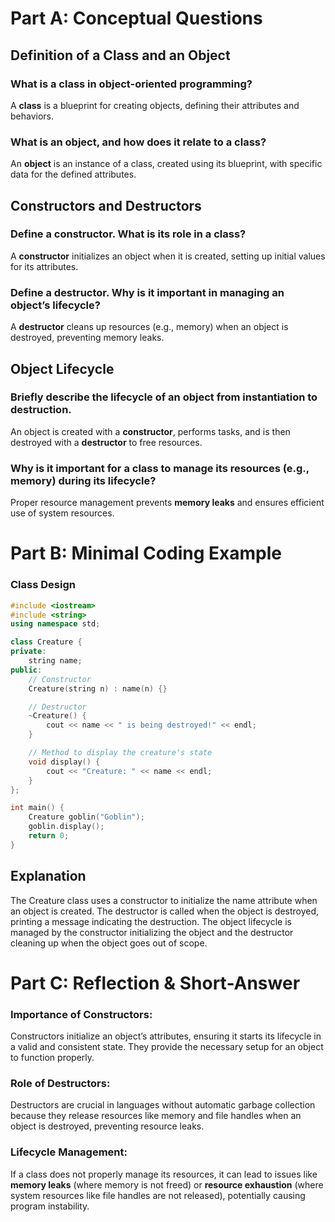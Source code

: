 # Part A: Conceptual Questions

## Definition of a Class and an Object

### What is a class in object-oriented programming?
A **class** is a blueprint for creating objects, defining their attributes and behaviors.

### What is an object, and how does it relate to a class?
An **object** is an instance of a class, created using its blueprint, with specific data for the defined attributes.

## Constructors and Destructors

### Define a constructor. What is its role in a class?
A **constructor** initializes an object when it is created, setting up initial values for its attributes.

### Define a destructor. Why is it important in managing an object’s lifecycle?
A **destructor** cleans up resources (e.g., memory) when an object is destroyed, preventing memory leaks.

## Object Lifecycle

### Briefly describe the lifecycle of an object from instantiation to destruction.
An object is created with a **constructor**, performs tasks, and is then destroyed with a **destructor** to free resources.

### Why is it important for a class to manage its resources (e.g., memory) during its lifecycle?
Proper resource management prevents **memory leaks** and ensures efficient use of system resources.

# Part B: Minimal Coding Example

### Class Design

```cpp
#include <iostream>
#include <string>
using namespace std;

class Creature {
private:
    string name;
public:
    // Constructor
    Creature(string n) : name(n) {}

    // Destructor
    ~Creature() {
        cout << name << " is being destroyed!" << endl;
    }

    // Method to display the creature's state
    void display() {
        cout << "Creature: " << name << endl;
    }
};

int main() {
    Creature goblin("Goblin");
    goblin.display();
    return 0;
}
```

## Explanation
The Creature class uses a constructor to initialize the name attribute when an object is created. The destructor is called when the object is destroyed, printing a message indicating the destruction. The object lifecycle is managed by the constructor initializing the object and the destructor cleaning up when the object goes out of scope.

# Part C: Reflection & Short-Answer

### Importance of Constructors:
Constructors initialize an object’s attributes, ensuring it starts its lifecycle in a valid and consistent state. They provide the necessary setup for an object to function properly.

### Role of Destructors:
Destructors are crucial in languages without automatic garbage collection because they release resources like memory and file handles when an object is destroyed, preventing resource leaks.

### Lifecycle Management:
If a class does not properly manage its resources, it can lead to issues like **memory leaks** (where memory is not freed) or **resource exhaustion** (where system resources like file handles are not released), potentially causing program instability.
